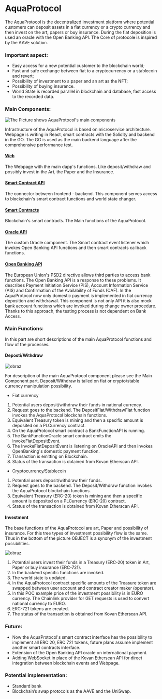 # AquaProtocol

The AquaProtocol is the decentralized investment platform where potential customers can deposit assets in a fiat currency or a crypto currency and then invest on the art, papers or buy insurance.
During the fiat deposition is used an oracle with the Open Banking API.
The Core of protocole is inspired by the AAVE solution.


### Important aspect:
- Easy access for a new potential customer to the blockchain world;
- Fast and safe exchange between fiat to a cryptocurrency or a stablecoin and revert;
- Possibility of investment to a paper and an art as the NFT;
- Possibility of buying insurance.
- World State is recorded parallel in blockchain and database, fast access to the recorded data.

### Main Components:

![The Picture shows AquaProtocol's main components](https://user-images.githubusercontent.com/81238266/113659154-ba093a00-96a1-11eb-9c82-7a8f60efc9bf.png)

Infrastructure of the AquaProtocol is based on microservice architecture. Webpage is writing in React, smart contracts with the Solidity and backend in the GO.
The GO is used as the main backend language after the comprehensive performance test.
#### [Web](https://github.com/aquaprotocol/web)
The Webpage with the main dapp's functions. Like deposit/withdraw and possibly invest in the Art, the Paper and the Insurance.

#### [Smart Contract API](https://github.com/aquaprotocol/smart-contract-api)

The connector between frontend - backend. This component serves access to blockchain's smart contract functions and world state changer.

####  [Smart Contracts](https://github.com/aquaprotocol/smart-contract)

Blockchain's smart contracts. The Main functions of the AquaProtocol. 

####  [Oracle API](https://github.com/aquaprotocol/oracle-api)
The custom Oracle component. The Smart contract event listener which invokes Open Banking API functions and then smart contracts callback functions.

#### [Open Banking API](https://github.com/aquaprotocol/open-banking-api)
The European Union's PSD2 directive allows third parties to access bank functions. The Open Banking API is a response to these problems. It describes Payment Initiation Service (PIS), Account Information Service (AIS) and Confirmation of the Availability of Funds (CAF). In the AquaProtocol now only domestic payment is implemented in fiat currency deposition and withdrawal. This component is not only API it is also mock bank account functions which are invoked during change owner procedure. Thanks to this approach, the testing process is not dependent on Bank Access.

### Main Functions:
In this part are short descriptions of the main AquaProtocol functions and flow of the processes.

#### Deposti/Withdraw

![obraz](https://user-images.githubusercontent.com/81238266/113665307-88966b80-96ad-11eb-8af0-0d63d78206e6.png)

For description of the main AquaProtocol component please see the Main Component part. Deposit/Withdraw is tailed on fiat or crypto/stable currency manipulation possibility.

- Fiat currency
1. Potential users deposit/withdraw their funds in national currency.
2. Request goes to the backend. The DepositFiat/WithdrawFiat function invokes the AquaProtocol blockchain functions.
3. Equivalent Treasury token is mining and then a specific amount is deposited on a PLCurrency contract.
4. On the AquaProtocol smart contract a BankFunctionAPI is running.
5. The BankFunctionOracle smart contract emits the InvokeFiatDepositEvent.
6. The InvokeFiatDepositEvent is listening on OracleAPI and then invokes OpenBanking's domestic payment function.
7. Transaction is emitting on Blockchain.
8. Status of the transaction is obtained from Kovan Etherscan API.

- Cryptocurrency/Stablecoin
1. Potential users deposit/withdraw their funds.
2. Request goes to the backend. The Deposit/Withdraw function invokes the AquaProtocol blockchain functions.
3. Equivalent Treasury (ERC-20) token is mining and then a specific amount is deposited on a PLCurrency (ERC-20) contract.
4. Status of the transaction is obtained from Kovan Etherscan API.

#### Investment

The base functions of the AquaProtocol are art, Paper and possibility of insurance.
For this tree types of investment possibility flow is the same. Thus in the bottom of the picture OBJECT is a synonym of the investment possibilities.

![obraz](https://user-images.githubusercontent.com/81238266/113668380-71a64800-96b2-11eb-93b5-57be2d590032.png)

1. Potential users invest their funds in a Treasury (ERC-20) token in Art, Paper or buy insurance (ERC-721).
2. In the backend specific functions are invoked.
3. The world state is updated.
4. In the AquaProtocol contract specific amounts of the Treasure token are swapped between user account and contract creator maker (operator).
5. In this POC example price of the investment possibility is in EURO currency. The Chainlink provider for GET requests is used to convert national currency to EURO.
6. ERC-721 tokens are created.
7. The status of the transaction is obtained from Kovan Etherscan API.

### Future:
- Now the AquaProtocol's smart contract interface has the possibility to implement all ERC 20, ERC 721 tokens, future plans assume implement another smart contracts interface.
- Extension of the Open Banking API oracle on international payment.
- Adding WebSocket in place of the Kovan Etherscan API for direct integration between blockchain events and Webpage.

### Potential implementation:
- Standard bank 
- Blockchain’s swap protocols as the AAVE and the UniSwap.

